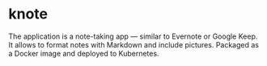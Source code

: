 # knote
The application is a note-taking app — similar to Evernote or Google Keep. It allows to format notes with Markdown and include pictures. Packaged as a Docker image and deployed to Kubernetes. 
